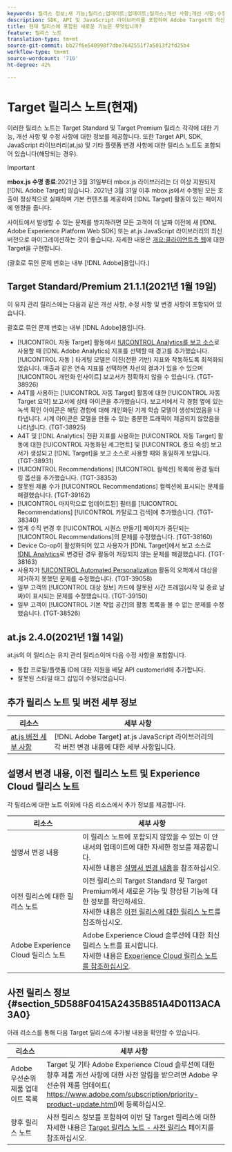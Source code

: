 ```yaml
---
keywords: 릴리스 정보;새 기능;릴리스;업데이트;업데이트;릴리스;개선 사항;개선 사항;수정 사항;버그 수정;업데이트
description: SDK, API 및 JavaScript 라이브러리를 포함하여 Adobe Target의 최신 릴리스에 포함된 새로운 기능, 개선 사항 및 수정 내용에 대해 알아봅니다.
title: 현재 릴리스에 포함된 새로운 기능은 무엇입니까?
feature: 릴리스 노트
translation-type: tm+mt
source-git-commit: bb27f6e540998f7dbe7642551f7a5013f2fd25b4
workflow-type: tm+mt
source-wordcount: '716'
ht-degree: 42%

---
```



# Target 릴리스 노트(현재)

이러한 릴리스 노트는 Target Standard 및 Target Premium 릴리스 각각에 대한 기능, 개선 사항 및 수정 사항에 대한 정보를 제공합니다. 또한 Target API, SDK, JavaScript 라이브러리(at.js) 및 기타 플랫폼 변경 사항에 대한 릴리스 노트도 포함되어 있습니다(해당되는 경우).

>[!IMPORTANT]
>
>**mbox.js 수명 종료**:2021년 3월 31일부터 mbox.js 라이브러리는 더 이상 지원되지  [!DNL Adobe Target] 않습니다. 2021년 3월 31일 이후 mbox.js에서 수행된 모든 호출이 정상적으로 실패하며 기본 컨텐츠를 제공하여 [!DNL Target] 활동이 있는 페이지에 영향을 줍니다.
>
>사이트에서 발생할 수 있는 문제를 방지하려면 모든 고객이 이 날짜 이전에 새 [!DNL Adobe Experience Platform Web SDK] 또는 at.js JavaScript 라이브러리의 최신 버전으로 마이그레이션하는 것이 좋습니다. 자세한 내용은 [개요:클라이언트측 웹](/help/c-implementing-target/c-implementing-target-for-client-side-web/implement-target-for-client-side-web.md)에 대한 Target을 구현합니다.

(괄호로 묶인 문제 번호는 내부 [!DNL Adobe]용입니다.)

## Target Standard/Premium 21.1.1(2021년 1월 19일)

이 유지 관리 릴리스에는 다음과 같은 개선 사항, 수정 사항 및 변경 사항이 포함되어 있습니다.

괄호로 묶인 문제 번호는 내부 [!DNL Adobe]용입니다.

* [!UICONTROL 자동 Target] 활동에서 [!UICONTROL Analytics를 보고 소스](A4T)로 사용할 때 [!DNL Adobe Analytics] 지표를 선택할 때 경고를 추가했습니다. [!UICONTROL 자동 ] 타게팅 모델은 이진(전환 기반) 지표와 작동하도록 최적화되었습니다. 매출과 같은 연속 지표를 선택하면 차선의 결과가 있을 수 있으며 [!UICONTROL 개인화 인사이트] 보고서가 정확하지 않을 수 있습니다. (TGT-38926)
* A4T를 사용하는 [!UICONTROL 자동 Target] 활동에 대한 [!UICONTROL 자동 Target 요약] 보고서에 상태 아이콘을 추가했습니다. 보고서에서 각 경험 옆에 있는 녹색 확인 아이콘은 해당 경험에 대해 개인화된 기계 학습 모델이 생성되었음을 나타냅니다. 시계 아이콘은 모델을 만들 수 있는 충분한 트래픽이 제공되지 않았음을 나타냅니다. (TGT-38925)
* A4T 및 [!DNL Analytics] 전환 지표를 사용하는 [!UICONTROL 자동 Target] 활동에 대한 [!UICONTROL 자동화된 세그먼트] 및 [!UICONTROL 중요 속성] 보고서가 생성되고 [!DNL Target]을 보고 소스로 사용할 때와 동일하게 보입니다. (TGT-38931)
* [!UICONTROL Recommendations] [!UICONTROL 컬렉션] 목록에 환경 필터링 옵션을 추가했습니다. (TGT-38353)
* 잘못된 제품 수가 [!UICONTROL Recommendations] 컬렉션에 표시되는 문제를 해결했습니다. (TGT-39162)
* [!UICONTROL 마지막으로 업데이트된] 필터를 [!UICONTROL Recommendations] [!UICONTROL 카탈로그 검색]에 추가했습니다. (TGT-38340)
* 업계 수직 변경 후 [!UICONTROL 시퀀스 만들기] 페이지가 중단되는 [!UICONTROL Recommendations]의 문제를 수정했습니다. (TGT-38160)
* Device Co-op이 활성화되어 있고 사용자가 [!DNL Target]에서 보고 소스로 [!DNL Analytics](A4T)로 변경된 경우 활동이 저장되지 않는 문제를 해결했습니다. (TGT-38163)
* 사용자가 [!UICONTROL Automated Personalization](AP) 활동의 오퍼에서 대상을 제거하지 못했던 문제를 수정했습니다. (TGT-39058)
* 일부 고객의 [!UICONTROL 대상 정보] 카드에 잘못된 시간 프레임(시작 및 종료 날짜)이 표시되는 문제를 수정했습니다. (TGT-39150)
* 일부 고객이 [!UICONTROL 기본 작업 공간]의 활동 목록을 볼 수 없는 문제를 수정했습니다. (TGT-38526)

## at.js 2.4.0(2021년 1월 14일)

at.js의 이 릴리스는 유지 관리 릴리스이며 다음 수정 사항을 포함합니다.

* 통합 프로필/플랫폼 ID에 대한 지원을 배달 API customerId에 추가합니다.
* 잘못된 스타일 태그 삽입이 수정되었습니다.

## 추가 릴리스 노트 및 버전 세부 정보

| 리소스 | 세부 사항 |
|--- |--- |
| [at.js 버전 세부 사항](/help/c-implementing-target/c-implementing-target-for-client-side-web/target-atjs-versions.md) | [!DNL Adobe Target] at.js JavaScript 라이브러리의 각 버전 변경 내용에 대한 세부 사항입니다. |

## 설명서 변경 내용, 이전 릴리스 노트 및 Experience Cloud 릴리스 노트

각 릴리스에 대한 노트 이외에 다음 리소스에서 추가 정보를 제공합니다.

| 리소스 | 세부 사항 |
|--- |--- |
| 설명서 변경 내용 | 이 릴리스 노트에 포함되지 않았을 수 있는 이 안내서의 업데이트에 대한 자세한 정보를 제공합니다.<br>자세한 내용은 [설명서 변경 내용](/help/r-release-notes/doc-change.md#reference_366123CF00994BACBBF9BBDF2C4D840C)을 참조하십시오. |
| 이전 릴리스에 대한 릴리스 노트 | 이전 릴리스의 Target Standard 및 Target Premium에서 새로운 기능 및 향상된 기능에 대한 정보를 확인하세요.<br>자세한 내용은 [이전 릴리스에 대한 릴리스 노트](/help/r-release-notes/release-notes-for-previous-releases.md)를 참조하십시오. |
| Adobe Experience Cloud 릴리스 노트 | Adobe Experience Cloud 솔루션에 대한 최신 릴리스 노트를 표시합니다.<br>자세한 내용은  [Experience Cloud 릴리스 노트를 참조하십시오](https://experienceleague.adobe.com/docs/release-notes/experience-cloud/current.html). |

## 사전 릴리스 정보 {#section_5D588F0415A2435B851A4D0113ACA3A0}

아래 리소스를 통해 다음 Target 릴리스에 추가될 내용을 확인할 수 있습니다.

| 리소스 | 세부 사항 |
|--- |--- |
| Adobe 우선순위 제품 업데이트 목록 | Target 및 기타 Adobe Experience Cloud 솔루션에 대한 향후 제품 개선 사항에 대한 사전 알림을 받으려면 Adobe 우선순위 제품 업데이트(<br>[](https://www.adobe.com/subscription/priority-product-update.html)https://www.adobe.com/subscription/priority-product-update.html)에 등록하십시오. |
| 향후 릴리스 노트 | 사전 릴리스 정보를 포함하여 이번 달 Target 릴리스에 대한 자세한 내용은 [Target 릴리스 노트 - 사전 릴리스](/help/r-release-notes/target-release-notes.md) 페이지를 참조하십시오. |
